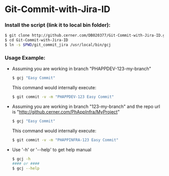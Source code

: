 Git-Commit-with-Jira-ID
=======================

### Install the script (link it to local bin folder):
```bash
$ git clone http://github.cerner.com/DB020377/Git-Commit-with-Jira-ID.git
$ cd Git-Commit-with-Jira-ID
$ ln -s $PWD/git_commit_jira /usr/local/bin/gcj
```

### Usage Example:
* Assuming you are working in branch "PHAPPDEV-123-my-branch"

  ```bash
  $ gcj "Easy Commit"
  ```

  This command would internally execute:
  ```bash
  $ git commit -v -m "PHAPPDEV-123 Easy Commit"

* Assuming you are working in branch "123-my-branch" and the repo url is "http://github.cerner.com/PhAppInfra/MyProject"

  ```bash
  $ gcj "Easy Commit"
  ```

  This command would internally execute:
  ```bash
  $ git commit -v -m "PHAPPINFRA-123 Easy Commit"

* Use '-h' or '--help' to get help manual

  ```bash
  $ gcj -h
  #### or ####
  $ gcj --help
  ```
